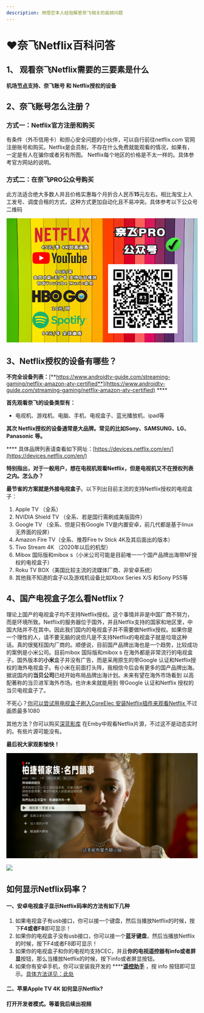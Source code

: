 ```yaml
---
description: 用悟空本人经验解答奈飞相关的高频问题
---
```


# ❤️奈飞Netflix百科问答

## **1、 观看奈飞Netflix需要的三要素是什么**

 **机场**[**节点**](https://dler.best/auth/register?affid=74522)**支持、奈飞账号 和 Netflix授权的设备**

##  **2、奈飞账号怎么注册？**

###  **方式一：Netflix官方注册和购买**

有条件（外币信用卡）和担心安全问题的小伙伴，可以自行前往netflix.com 官网注册账号和购买。Netflix是会员制，不存在什么免费就能观看的情况，如果有，一定是有人在骗你或者另有所图。 Netflix每个地区的价格是不太一样的。具体参考官方网站的说明。

###  方式二：在奈飞PRO公众号购买

 此方法适合绝大多数人并且价格实惠每个月折合人民币**15**元左右。相比淘宝上人工发号、调度合租的方式，这种方式更加自动化且不易冲突。具体参考以下公众号二维码

![](../.gitbook/assets/image%20%282%29.png)

## 3、Netflix授权的设备有哪些？

**不完全设备列表：**[**https://www.androidtv-guide.com/streaming-gaming/netflix-amazon-atv-certified**](https://www.androidtv-guide.com/streaming-gaming/netflix-amazon-atv-certified) ****

**首先观看奈飞的设备类型有：**

*  电视机、游戏机、电脑、手机、电视盒子、蓝光播放机、ipad等

 **其次 Netflix授权的设备通常是大品牌。常见的比如Sony、SAMSUNG、LG、Panasonic** **等。**

 **** 具体品牌列表请查看如下网址：[https://devices.netflix.com/en/](https://devices.netflix.com/en/)

 **特别指出，对于一般用户，想在电视机观看Netflix，但是电视机又不在授权列表之内。怎么办？** 

 **最节省的方案就是外接电视盒子**。以下列出目前主流的支持Netflix授权的电视盒子：

1. Apple TV （全系）
2. NVIDIA Shield TV （全系、若是国行需刷成美版固件）
3. Google TV （全系、但是只有Google TV是内置安卓，前几代都是基于linux无界面的投屏）
4. Amazon Fire TV（全系、推荐Fire tv Stick 4K及其后面出的版本）
5. Tivo Stream 4K （2020年以后的机型）
6. Mibox 国际版和mibox s（小米公司可能是目前唯一一个国产品牌出海带NF授权的电视盒子）
7. Roku TV  BOX（美国比较主流的流媒体厂商、非安卓系统）
8. 其他我不知道的盒子以及游戏机设备比如Xbox Series X/S 和Sony PS5等

## 4、国产电视盒子怎么看Netflix？

  理论上国产的电视盒子均不支持Netflix授权。这个事情并非是中国厂商不努力，而是环境所致。Netflix的服务器位于国外，并且Netflix支持的国家和地区里，中国大陆并不在其中。因此我们国内的电视盒子并不需要做Netflix授权。如果你是一个理性的人，请不要无脑的说但凡是不支持Netflix的电视盒子就是垃圾这种话。真的很冤枉国内厂商的。顺便说，目前国产品牌出海也是一个趋势，比较成功的案例是小米公司。目前mibox 国际版和mibox s 在海外都是非常流行的电视盒子。国外版本的**小米**盒子并没有广告，而是采用原生的带Google 认证和Netflix授权的海外电视盒子。有小米在前面打头阵，我相信今后会有更多的国产品牌出海。据说国内的**当贝公司**已经开始布局品牌出海计划。未来有望在海外市场看到 以高配著称的当贝进军海外市场。也许未来就能用到 带Google 认证和Netflix 授权的当贝电视盒子了。

不死心？[你可以尝试用电视盒子刷入CoreElec 安装Netflix插件来观看Netflix ](https://youtu.be/GcbfqpWICO8)不过画质最多1080 

 其他方法？你可以购买[深蓝影库](../emby-ying-ku-tui-jian/) 在Emby中观看Netflix片源，不过这不是动态实时的。有些片源可能没有。

 **最后祝大家观影愉快！**

![](../.gitbook/assets/jie-ping-20210606-shang-wu-9.23.16.png)

![](../.gitbook/assets/jie-ping-20210103-xia-wu-10.26.48.png)

## 如何显示Netflix码率？

####  一、安卓电视盒子显示Netflix码率的方法有如下几种

1.  如果电视盒子有usb接口，你可以接一个键盘，然后当播放Netflix的时候，按下**F4或者F8**即可显示！
2.  如果你的电视盒子没有usb接口，你可以接一个**蓝牙键盘**，然后当播放Netflix的时候，按下F4或者F8即可显示！
3. 如果你的电视盒子和你的电视均支持CEC，并且**你的电视遥控器有info或者屏显**按钮，那么当播放Netflix的时候，按下info或者屏显按钮。
4. 如果你有安卓手机，你可以安装我开发的 ****[**遥控助手**](../11.md) ，按 info 按钮即可显示。[具体方法详见：此处](../11.md#apk-xia-zai-di-zhi)

#### 二、苹果Apple TV 4K 如何显示Netflix?

####   **打开开发者模式。等着我后续出视频**

## 

